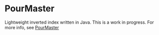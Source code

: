 # PourMaster
Lightweight inverted index written in Java. This is a work in progress. For more info, see [PourMaster](http://mkaloer.github.io/PourMaster/)
